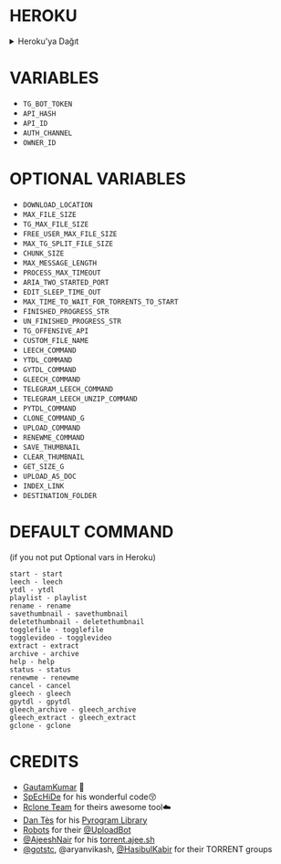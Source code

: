 # HEROKU
<details><summary>Heroku'ya Dağıt</summary>
<p>
<br>
<a href="https://heroku.com/deploy">
  <img src="https://www.herokucdn.com/deploy/button.svg" alt="Deploy">
</a>
</p>
</details>

# VARIABLES

* `TG_BOT_TOKEN`
* `API_HASH`
* `API_ID`
* `AUTH_CHANNEL`
* `OWNER_ID`

# OPTIONAL VARIABLES

* `DOWNLOAD_LOCATION`
* `MAX_FILE_SIZE`
* `TG_MAX_FILE_SIZE`
* `FREE_USER_MAX_FILE_SIZE`
* `MAX_TG_SPLIT_FILE_SIZE`
* `CHUNK_SIZE`
* `MAX_MESSAGE_LENGTH`
* `PROCESS_MAX_TIMEOUT`
* `ARIA_TWO_STARTED_PORT`
* `EDIT_SLEEP_TIME_OUT`
* `MAX_TIME_TO_WAIT_FOR_TORRENTS_TO_START`
* `FINISHED_PROGRESS_STR`
* `UN_FINISHED_PROGRESS_STR`
* `TG_OFFENSIVE_API`
* `CUSTOM_FILE_NAME`
* `LEECH_COMMAND`
* `YTDL_COMMAND`
* `GYTDL_COMMAND`
* `GLEECH_COMMAND`
* `TELEGRAM_LEECH_COMMAND`
* `TELEGRAM_LEECH_UNZIP_COMMAND`
* `PYTDL_COMMAND`
* `CLONE_COMMAND_G`
* `UPLOAD_COMMAND`
* `RENEWME_COMMAND`
* `SAVE_THUMBNAIL`
* `CLEAR_THUMBNAIL`
* `GET_SIZE_G`
* `UPLOAD_AS_DOC`
* `INDEX_LINK`
* `DESTINATION_FOLDER`

# DEFAULT COMMAND

 (if you not put Optional vars in Heroku)

    start - start
    leech - leech
    ytdl - ytdl
    playlist - playlist
    rename - rename
    savethumbnail - savethumbnail
    deletethumbnail - deletethumbnail
    togglefile - togglefile
    togglevideo - togglevideo
    extract - extract
    archive - archive
    help - help
    status - status
    renewme - renewme
    cancel - cancel
    gleech - gleech
    gpytdl - gpytdl
    gleech_archive - gleech_archive
    gleech_extract - gleech_extract
    gclone - gclone

# CREDITS

 - [GautamKumar](https://github.com/gautamajay52/TorrentLeech-Gdrive) 😬
 - [SpEcHiDe](https://github.com/SpEcHiDe/PublicLeech) for his wonderful code😚
 - [Rclone Team](https://rclone.org) for theirs awesome tool☁️
 - [Dan Tès](https://telegram.dog/haskell) for his [Pyrogram Library](https://github.com/pyrogram/pyrogram)
 - [Robots](https://telegram.dog/Robots) for their [@UploadBot](https://telegram.dog/UploadBot)
 - [@AjeeshNair](https://telegram.dog/AjeeshNait) for his [torrent.ajee.sh](https://torrent.ajee.sh)
 - [@gotstc](https://telegram.dog/gotstc), @aryanvikash, [@HasibulKabir](https://telegram.dog/HasibulKabir) for their TORRENT groups

